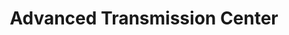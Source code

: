 ---
title: "Advanced Transmission Center"
url: /wheat-ridge/advanced-transmission-center/
shop: car repair
---